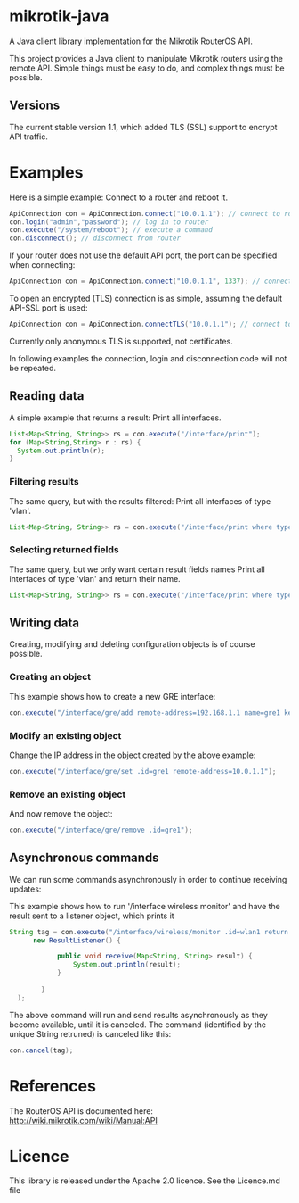 mikrotik-java
=============

A Java client library implementation for the Mikrotik RouterOS API. 

This project provides a Java client to manipulate Mikrotik routers using the remote API. Simple things must be easy to do, and complex things must be possible.

Versions
--------

The current stable version 1.1, which added TLS (SSL) support to encrypt API traffic. 


Examples
========

Here is a simple example: Connect to a router and reboot it. 

```java
ApiConnection con = ApiConnection.connect("10.0.1.1"); // connect to router
con.login("admin","password"); // log in to router
con.execute("/system/reboot"); // execute a command
con.disconnect(); // disconnect from router
```
If your router does not use the default API port, the port can be specified when connecting: 

```java 
ApiConnection con = ApiConnection.connect("10.0.1.1", 1337); // connect to router on port 1337
```

To open an encrypted (TLS) connection is as simple, assuming the default API-SSL port is used:

```java
ApiConnection con = ApiConnection.connectTLS("10.0.1.1"); // connect to router using TLS
```

Currently only anonymous TLS is supported, not certificates. 

In following examples the connection, login and disconnection code will not be repeated. 

Reading data 
------------

A simple example that returns a result: Print all interfaces.


```java
List<Map<String, String>> rs = con.execute("/interface/print");
for (Map<String,String> r : rs) {
  System.out.println(r);
}
```

### Filtering results

The same query, but with the results filtered: Print all interfaces of type 'vlan'.

```java
List<Map<String, String>> rs = con.execute("/interface/print where type=vlan");
```

### Selecting returned fields

The same query, but we only want certain result fields names Print all interfaces of type 'vlan' and return their name.

```java
List<Map<String, String>> rs = con.execute("/interface/print where type=vlan return name");
```

Writing data 
------------

Creating, modifying and deleting configuration objects is of course possible.

### Creating an object 

This example shows how to create a new GRE interface: 

```java
con.execute("/interface/gre/add remote-address=192.168.1.1 name=gre1 keepalive=10");
```

### Modify an existing object

Change the IP address in the object created by the above example:

```java
con.execute("/interface/gre/set .id=gre1 remote-address=10.0.1.1"); 
```

### Remove an existing object

And now remove the object:

```java
con.execute("/interface/gre/remove .id=gre1"); 
```

Asynchronous commands
---------------------

We can run some commands asynchronously in order to continue receiving updates:

This example shows how to run '/interface wireless monitor' and have the result sent to a listener object, which prints it

```java
String tag = con.execute("/interface/wireless/monitor .id=wlan1 return signal-to-noise", 
      new ResultListener() {

            public void receive(Map<String, String> result) {
                System.out.println(result);
            }
            
        }
  );
```

The above command will run and send results asynchronously as they become available, until it is canceled. The command (identified by the unique String retruned) 
 is canceled like this:

```java
con.cancel(tag);
```

References
==========

The RouterOS API is documented here: http://wiki.mikrotik.com/wiki/Manual:API

Licence
=======

This library is released under the Apache 2.0 licence. See the Licence.md file
